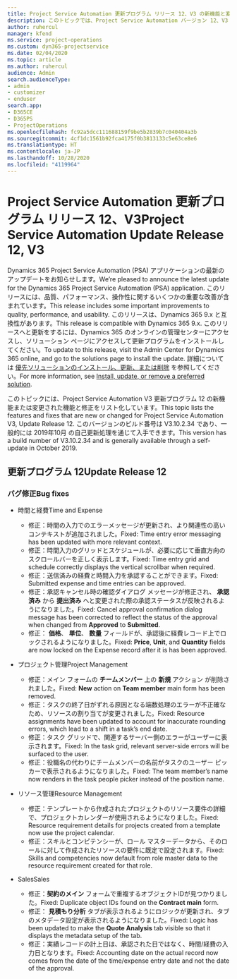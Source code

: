 ```yaml
---
title: Project Service Automation 更新プログラム リリース 12、V3 の新機能と変更点
description: このトピックでは、Project Service Automation バージョン 12、V3 の新機能と変更点について説明します。
author: ruhercul
manager: kfend
ms.service: project-operations
ms.custom: dyn365-projectservice
ms.date: 02/04/2020
ms.topic: article
ms.author: ruhercul
audience: Admin
search.audienceType:
- admin
- customizer
- enduser
search.app:
- D365CE
- D365PS
- ProjectOperations
ms.openlocfilehash: fc92a5dcc111688159f9be5b2839b7c040404a3b
ms.sourcegitcommit: 4cf1dc1561b92fca4175f0b3813133c5e63ce8e6
ms.translationtype: HT
ms.contentlocale: ja-JP
ms.lasthandoff: 10/28/2020
ms.locfileid: "4119964"
---
```

# <a name="project-service-automation-update-release-12-v3"></a><span data-ttu-id="bc287-103">Project Service Automation 更新プログラム リリース 12、V3</span><span class="sxs-lookup"><span data-stu-id="bc287-103">Project Service Automation Update Release 12, V3</span></span>
<span data-ttu-id="bc287-104">Dynamics 365 Project Service Automation (PSA) アプリケーションの最新のアップデートをお知らせします。</span><span class="sxs-lookup"><span data-stu-id="bc287-104">We’re pleased to announce the latest update for the Dynamics 365 Project Service Automation (PSA) application.</span></span> <span data-ttu-id="bc287-105">このリリースには、品質、パフォーマンス、操作性に関するいくつかの重要な改善が含まれています。</span><span class="sxs-lookup"><span data-stu-id="bc287-105">This release includes some important improvements to quality, performance, and usability.</span></span> <span data-ttu-id="bc287-106">このリリースは、Dynamics 365 9.x と互換性があります。</span><span class="sxs-lookup"><span data-stu-id="bc287-106">This release is compatible with Dynamics 365 9.x.</span></span> <span data-ttu-id="bc287-107">このリリースへと更新をするには、Dynamics 365 のオンラインの管理センターにアクセスし、ソリューション ページにアクセスして更新プログラムをインストールしてください。</span><span class="sxs-lookup"><span data-stu-id="bc287-107">To update to this release, visit the Admin Center for Dynamics 365 online, and go to the solutions page to install the update.</span></span> <span data-ttu-id="bc287-108">詳細については [優先ソリューションのインストール、更新、または削除](https://docs.microsoft.com/power-platform/admin/install-remove-preferred-solution) を参照してください。</span><span class="sxs-lookup"><span data-stu-id="bc287-108">For more information, see [Install, update, or remove a preferred solution](https://docs.microsoft.com/power-platform/admin/install-remove-preferred-solution).</span></span>

<span data-ttu-id="bc287-109">このトピックには、Project Service Automation V3 更新プログラム 12 の新機能または変更された機能と修正をリスト化しています。</span><span class="sxs-lookup"><span data-stu-id="bc287-109">This topic lists the features and fixes that are new or changed for Project Service Automation V3, Update Release 12.</span></span> <span data-ttu-id="bc287-110">このバージョンのビルド番号は V3.10.2.34 であり、一般的には 2019年10月 の自己更新処理を通じて入手できます。</span><span class="sxs-lookup"><span data-stu-id="bc287-110">This version has a build number of V3.10.2.34 and is generally available through a self-update in October 2019.</span></span>

## <a name="update-release-12"></a><span data-ttu-id="bc287-111">更新プログラム 12</span><span class="sxs-lookup"><span data-stu-id="bc287-111">Update Release 12</span></span>

### <a name="bug-fixes"></a><span data-ttu-id="bc287-112">バグ修正</span><span class="sxs-lookup"><span data-stu-id="bc287-112">Bug fixes</span></span>

- <span data-ttu-id="bc287-113">時間と経費</span><span class="sxs-lookup"><span data-stu-id="bc287-113">Time and Expense</span></span>

    - <span data-ttu-id="bc287-114">修正：時間の入力でのエラーメッセージが更新され、より関連性の高いコンテキストが追加されました。</span><span class="sxs-lookup"><span data-stu-id="bc287-114">Fixed: Time entry error messaging has been updated with more relevant context.</span></span>
    - <span data-ttu-id="bc287-115">修正：時間入力のグリッドとスケジュールが、必要に応じて垂直方向のスクロールバーを正しく表示します。</span><span class="sxs-lookup"><span data-stu-id="bc287-115">Fixed: Time entry grid and schedule correctly displays the vertical scrollbar when required.</span></span>
    - <span data-ttu-id="bc287-116">修正：送信済みの経費と時間入力を承認することができます。</span><span class="sxs-lookup"><span data-stu-id="bc287-116">Fixed: Submitted expense and time entries can be approved.</span></span>
    - <span data-ttu-id="bc287-117">修正：承認キャンセル時の確認ダイアログ メッセージが修正され、 **承認済み** から **提出済み** へと変更された際の承認ステータスが反映されるようになりました。</span><span class="sxs-lookup"><span data-stu-id="bc287-117">Fixed: Cancel approval confirmation dialog message has been corrected to reflect the status of the approval when changed from **Approved** to **Submitted**.</span></span>
    - <span data-ttu-id="bc287-118">修正： **価格**、 **単位**、 **数量** フィールドが、承認後に経費レコード上でロックされるようになりました。</span><span class="sxs-lookup"><span data-stu-id="bc287-118">Fixed: **Price**, **Unit**, and **Quantity** fields are now locked on the Expense record after it is has been approved.</span></span>

- <span data-ttu-id="bc287-119">プロジェクト管理</span><span class="sxs-lookup"><span data-stu-id="bc287-119">Project Management</span></span>

    - <span data-ttu-id="bc287-120">修正：メイン フォームの **チームメンバー** 上の **新規** アクション が削除されました。</span><span class="sxs-lookup"><span data-stu-id="bc287-120">Fixed: **New** action on **Team member** main form has been removed.</span></span>
    - <span data-ttu-id="bc287-121">修正：タスクの終了日がずれる原因となる端数処理のエラーが不正確なため、リソースの割り当てが変更されました。</span><span class="sxs-lookup"><span data-stu-id="bc287-121">Fixed: Resource assignments have been updated to account for inaccurate rounding errors, which lead to a shift in a task’s end date.</span></span>
    - <span data-ttu-id="bc287-122">修正：タスク グリッドで、関連するサーバー側のエラーがユーザーに表示されます。</span><span class="sxs-lookup"><span data-stu-id="bc287-122">Fixed: In the task grid, relevant server-side errors will be surfaced to the user.</span></span>
    - <span data-ttu-id="bc287-123">修正：役職名の代わりにチームメンバーの名前がタスクのユーザー ピッカーで表示されるようになりました。</span><span class="sxs-lookup"><span data-stu-id="bc287-123">Fixed: The team member’s name now renders in the task people picker instead of the position name.</span></span>

- <span data-ttu-id="bc287-124">リソース管理</span><span class="sxs-lookup"><span data-stu-id="bc287-124">Resource Management</span></span>

    - <span data-ttu-id="bc287-125">修正：テンプレートから作成されたプロジェクトのリソース要件の詳細で、プロジェクトカレンダーが使用されるようになりました。</span><span class="sxs-lookup"><span data-stu-id="bc287-125">Fixed: Resource requirement details for projects created from a template now use the project calendar.</span></span>
    - <span data-ttu-id="bc287-126">修正：スキルとコンピテンシーが、ロール マスターデータから、そのロールに対して作成されたリソースの要件に既定で設定されます。</span><span class="sxs-lookup"><span data-stu-id="bc287-126">Fixed: Skills and competencies now default from role master data to the resource requirement created for that role.</span></span>

- <span data-ttu-id="bc287-127">Sales</span><span class="sxs-lookup"><span data-stu-id="bc287-127">Sales</span></span>

    - <span data-ttu-id="bc287-128">修正：**契約のメイン** フォームで重複するオブジェクトIDが見つかりました。</span><span class="sxs-lookup"><span data-stu-id="bc287-128">Fixed: Duplicate object IDs found on the **Contract main** form.</span></span>
    - <span data-ttu-id="bc287-129">修正： **見積もり分析** タブが表示されるようにロジックが更新され、タブのメタデータ設定が表示されるようになりました。</span><span class="sxs-lookup"><span data-stu-id="bc287-129">Fixed: Logic has been updated to make the **Quote Analysis** tab visible so that it displays the metadata setup of the tab.</span></span>
    - <span data-ttu-id="bc287-130">修正：実績レコードの計上日は、承認された日ではなく、時間/経費の入力日となります。</span><span class="sxs-lookup"><span data-stu-id="bc287-130">Fixed: Accounting date on the actual record now comes from the date of the time/expense entry date and not the date of the approval.</span></span>
